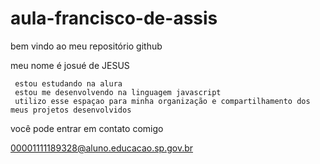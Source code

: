 # aula-francisco-de-assis

bem vindo ao meu repositório github

meu nome é josué de JESUS

     estou estudando na alura 
     estou me desenvolvendo na linguagem javascript
     utilizo esse espaçao para minha organização e compartilhamento dos meus projetos desenvolvidos

você pode entrar em contato comigo

00001111189328@aluno.educacao.sp.gov.br
